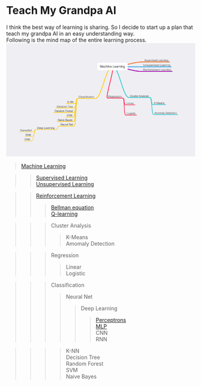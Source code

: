 # Teach My Grandpa AI
I think the best way of learning is sharing. So I decide to start up a plan that teach my grandpa AI in an easy understanding way.<br>
Following is the mind map of the entire learning process.
![ml](Images/mind-map.png)
<br>

>[Machine Learning](Notebooks/Definitions.ipynb)

>>[Supervised Learning<br>
>>Unsupervised Learning](Notebooks/Different-Machine-Learning.ipynb)<br>

>>[Reinforcement Learning](Notebooks/Reinforcement-Learning.ipynb)<br>
>>>[Bellman equation](Notebooks/Bellman-equation.ipynb)<br>
>>>[Q-learning](Notebooks/Q-learning.ipynb)

>>>Cluster Analysis
>>>>K-Means<br>
>>>>Amomaly Detection<br>

>>>Regression
>>>>Linear<br>
>>>>Logistic<br>

>>>Classification
>>>>Neural Net
>>>>>Deep Learning
>>>>>>[Perceptrons](Notebooks/Perceptrons.ipynb)<br>
>>>>>>[MLP](Notebooks/MLP.ipynb)<br>
>>>>>>CNN<br>
>>>>>>RNN

>>>>K-NN<br>
>>>>Decision Tree<br>
>>>>Random Forest<br>
>>>>SVM<br>
>>>>Naive Bayes

